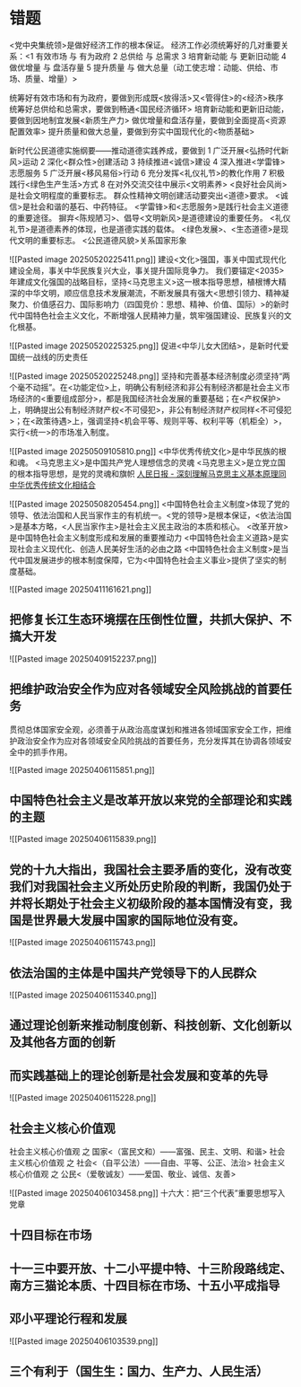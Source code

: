 # 错题

<党中央集统领>是做好经济工作的根本保证。
经济工作必须统筹好的几对重要关系：<1 有效市场 与 有为政府 2 总供给 与 总需求 3 培育新动能 与 更新旧动能 4 做优增量 与 盘活存量 5 提升质量 与 做大总量（动工使志增：动能、供给、市场、质量、增量）>

统筹好有效市场和有为政府，要做到形成既<放得活>又<管得住>的<经济>秩序
统筹好总供给和总需求，要做到畅通<国民经济循环>
培育新动能和更新旧动能，要做到因地制宜发展<新质生产力>
做优增量和盘活存量，要做到全面提高<资源配置效率>
提升质量和做大总量，要做到夯实中国现代化的<物质基础>

新时代公民道德实施纲要——推动道德实践养成，要做到 1 广泛开展<弘扬时代新风>运动 2 深化<群众性>创建活动 3 持续推进<诚信>建设 4 深入推进<学雷锋>志愿服务 5 广泛开展<移风易俗>行动 6 充分发挥<礼仪礼节>的教化作用 7 积极践行<绿色生产生活>方式 8 在对外交流交往中展示<文明素养>
<良好社会风尚>是社会文明程度的重要标志。
群众性精神文明创建活动要突出<道德>要求。
<诚信>是社会和谐的基石、中药特征。
<学雷锋>和<志愿服务>是践行社会主义道德的重要途径。
摒弃<陈规陋习>、倡导<文明新风>是道德建设的重要任务。
<礼仪礼节>是道德素养的体现，也是道德实践的载体。
<绿色发展>、<生态道德>是现代文明的重要标志。
<公民道德风貌>关系国家形象


![[Pasted image 20250520225411.png]]
建设<文化>强国，事关中国式现代化建设全局，事关中华民族复兴大业，事关提升国际竞争力。
我们要锚定<2035>年建成文化强国的战略目标，坚持<马克思主义>这一根本指导思想，植根博大精深的中华文明，顺应信息技术发展潮流，不断发展具有强大<思想引领力、精神凝聚力、价值感召力、国际影响力（四国竞价：思想、精神、价值、国际）>的新时代中国特色社会主义文化，不断增强人民精神力量，筑牢强国建设、民族复兴的文化根基。

![[Pasted image 20250520225325.png]]
促进<中华儿女大团结>，是新时代爱国统一战线的历史责任

![[Pasted image 20250520225248.png]]
坚持和完善基本经济制度必须坚持“两个毫不动摇”。在<功能定位>上，明确公有制经济和非公有制经济都是社会主义市场经济的<重要组成部分>，都是我国经济社会发展的重要基础；在<产权保护>上，明确提出公有制经济财产权<不可侵犯>，非公有制经济财产权同样<不可侵犯>；在<政策待遇>上，强调坚持<机会平等、规则平等、权利平等（机柜全）>，实行<统一>的市场准入制度。

![[Pasted image 20250509105810.png]]
<中华优秀传统文化>是中华民族的根和魂。
<马克思主义>是中国共产党人理想信念的灵魂
<马克思主义>是立党立国的根本指导思想，是党的灵魂和旗帜
[人民日报 - 深刻理解马克思主义基本原理同中华优秀传统文化相结合](http://paper.people.com.cn/rmrbwap/html/2021-08/09/nw.D110000renmrb_20210809_2-12.htm)

![[Pasted image 20250508205454.png]]
<中国特色社会主义制度>体现了党的领导、依法治国和人民当家作主的有机统一。<党的领导>是根本保证，<依法治国>是基本方略，<人民当家作主>是社会主义民主政治的本质和核心。
<改革开放>是中国特色社会主义制度形成和发展的重要推动力
<中国特色社会主义道路>是实现社会主义现代化、创造人民美好生活的必由之路
<中国特色社会主义制度>是当代中国发展进步的根本制度保障，它为<中国特色社会主义事业>提供了坚实的制度基础。

![[Pasted image 20250411161621.png]]
## 把修复长江生态环境摆在压倒性位置，共抓大保护、不搞大开发

![[Pasted image 20250409152237.png]]
## 把维护政治安全作为应对各领域安全风险挑战的首要任务
贯彻总体国家安全观，必须善于从政治高度谋划和推进各领域国家安全工作，把维护政治安全作为应对各领域安全风险挑战的首要任务，充分发挥其在协调各领域安全中的抓手作用。


![[Pasted image 20250406115851.png]]
## 中国特色社会主义是改革开放以来党的全部理论和实践的主题

![[Pasted image 20250406115839.png]]
## 党的十九大指出，我国社会主要矛盾的变化，没有改变我们对我国社会主义所处历史阶段的判断，我国仍处于并将长期处于社会主义初级阶段的基本国情没有变，我国是世界最大发展中国家的国际地位没有变。

![[Pasted image 20250406115743.png]]
## 依法治国的主体是中国共产党领导下的人民群众

![[Pasted image 20250406115340.png]]
## 通过理论创新来推动制度创新、科技创新、文化创新以及其他各方面的创新
## 而实践基础上的理论创新是社会发展和变革的先导

![[Pasted image 20250406115228.png]]
## 社会主义核心价值观
社会主义核心价值观 之 国家<（富民文和）——富强、民主、文明、和谐>
社会主义核心价值观 之 社会<（自平公法）——自由、平等、公正、法治>
社会主义核心价值观 之 公民<（爱敬诚友）——爱国、敬业、诚信、友善>

![[Pasted image 20250406103458.png]]
十六大：把“三个代表”重要思想写入党章
## 十四目标在市场
## 十一三中要开放、十二小平提中特、十三阶段路线定、南方三猫论本质、十四目标在市场、十五小平成指导
## 邓小平理论行程和发展
![[Pasted image 20250406103539.png]]
## 三个有利于（国生生：国力、生产力、人民生活）
